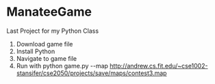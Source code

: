 # ManateeGame
Last Project for my Python Class

1) Download game file
2) Install Python
3) Navigate to game file
4) Run with python game.py --map http://andrew.cs.fit.edu/~cse1002-stansifer/cse2050/projects/save/maps/contest3.map
